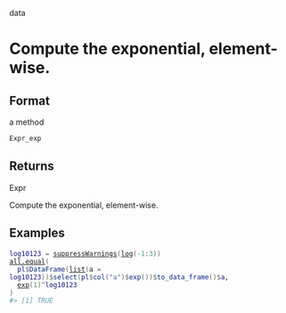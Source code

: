 data

# Compute the exponential, element-wise.

## Format

a method

```r
Expr_exp
```

## Returns

Expr

Compute the exponential, element-wise.

## Examples

<pre class='r-example'><code><span class='r-in'><span><span class='va'>log10123</span> <span class='op'>=</span> <span class='fu'><a href='https://rdrr.io/r/base/warning.html'>suppressWarnings</a></span><span class='op'>(</span><span class='fu'><a href='https://rdrr.io/r/base/Log.html'>log</a></span><span class='op'>(</span><span class='op'>-</span><span class='fl'>1</span><span class='op'>:</span><span class='fl'>3</span><span class='op'>)</span><span class='op'>)</span></span></span>
<span class='r-in'><span><span class='fu'><a href='https://rdrr.io/r/base/all.equal.html'>all.equal</a></span><span class='op'>(</span></span></span>
<span class='r-in'><span>  <span class='va'>pl</span><span class='op'>$</span><span class='fu'>DataFrame</span><span class='op'>(</span><span class='fu'><a href='https://rdrr.io/r/base/list.html'>list</a></span><span class='op'>(</span>a <span class='op'>=</span> <span class='va'>log10123</span><span class='op'>)</span><span class='op'>)</span><span class='op'>$</span><span class='fu'>select</span><span class='op'>(</span><span class='va'>pl</span><span class='op'>$</span><span class='fu'>col</span><span class='op'>(</span><span class='st'>"a"</span><span class='op'>)</span><span class='op'>$</span><span class='fu'>exp</span><span class='op'>(</span><span class='op'>)</span><span class='op'>)</span><span class='op'>$</span><span class='fu'>to_data_frame</span><span class='op'>(</span><span class='op'>)</span><span class='op'>$</span><span class='va'>a</span>,</span></span>
<span class='r-in'><span>  <span class='fu'><a href='https://rdrr.io/r/base/Log.html'>exp</a></span><span class='op'>(</span><span class='fl'>1</span><span class='op'>)</span><span class='op'>^</span><span class='va'>log10123</span></span></span>
<span class='r-in'><span><span class='op'>)</span></span></span>
<span class='r-out co'><span class='r-pr'>#&gt;</span> [1] TRUE</span>
 </code></pre>